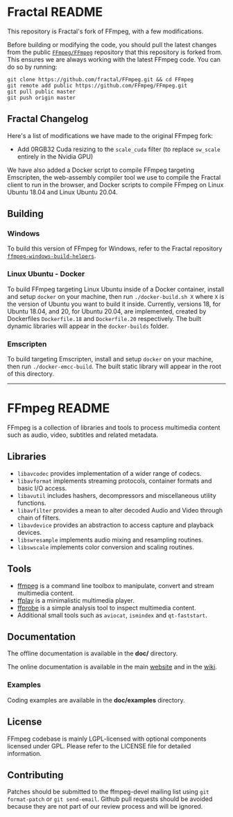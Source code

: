 Fractal README
=============

This repository is Fractal's fork of FFmpeg, with a few modifications.

Before building or modifying the code, you should pull the latest changes from the public [`FFmpeg/FFmpeg`](https://github.com/FFmpeg/FFmpeg) repository that this repository is forked from. This ensures we are always working with the latest FFmpeg code. You can do so by running: 

```
git clone https://github.com/fractal/FFmpeg.git && cd FFmpeg
git remote add public https://github.com/FFmpeg/FFmpeg.git
git pull public master
git push origin master
```

## Fractal Changelog

Here's a list of modifications we have made to the original FFmpeg fork:

- Add 0RGB32 Cuda resizing to the `scale_cuda` filter (to replace `sw_scale` entirely in the Nvidia GPU) 

We have also added a Docker script to compile FFmpeg targeting Emscripten, the web-assembly compiler tool we use to compile the Fractal client to run in the browser, and Docker scripts to compile FFmpeg on Linux Ubuntu 18.04 and Linux Ubuntu 20.04. 

## Building

### Windows

To build this version of FFmpeg for Windows, refer to the Fractal repository [`ffmpeg-windows-build-helpers`](https://github.com/fractal/ffmpeg-windows-build-helpers).

### Linux Ubuntu - Docker

To build FFmpeg targeting Linux Ubuntu inside of a Docker container, install and setup `docker` on your machine, then run `./docker-build.sh X` where `X` is the version of Ubuntu you want to build it inside. Currently, versions 18, for Ubuntu 18.04, and 20, for Ubuntu 20.04, are implemented, created by Dockerfiles `Dockerfile.18` and `Dockerfile.20` respectively. The built dynamic libraries will appear in the `docker-builds` folder.

### Emscripten

To build targeting Emscripten, install and setup `docker` on your machine, then run `./docker-emcc-build`. The built static library will appear in the root of this directory.

---

FFmpeg README
=============

FFmpeg is a collection of libraries and tools to process multimedia content
such as audio, video, subtitles and related metadata.

## Libraries

* `libavcodec` provides implementation of a wider range of codecs.
* `libavformat` implements streaming protocols, container formats and basic I/O access.
* `libavutil` includes hashers, decompressors and miscellaneous utility functions.
* `libavfilter` provides a mean to alter decoded Audio and Video through chain of filters.
* `libavdevice` provides an abstraction to access capture and playback devices.
* `libswresample` implements audio mixing and resampling routines.
* `libswscale` implements color conversion and scaling routines.

## Tools

* [ffmpeg](https://ffmpeg.org/ffmpeg.html) is a command line toolbox to
  manipulate, convert and stream multimedia content.
* [ffplay](https://ffmpeg.org/ffplay.html) is a minimalistic multimedia player.
* [ffprobe](https://ffmpeg.org/ffprobe.html) is a simple analysis tool to inspect
  multimedia content.
* Additional small tools such as `aviocat`, `ismindex` and `qt-faststart`.

## Documentation

The offline documentation is available in the **doc/** directory.

The online documentation is available in the main [website](https://ffmpeg.org)
and in the [wiki](https://trac.ffmpeg.org).

### Examples

Coding examples are available in the **doc/examples** directory.

## License

FFmpeg codebase is mainly LGPL-licensed with optional components licensed under
GPL. Please refer to the LICENSE file for detailed information.

## Contributing

Patches should be submitted to the ffmpeg-devel mailing list using
`git format-patch` or `git send-email`. Github pull requests should be
avoided because they are not part of our review process and will be ignored.
